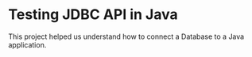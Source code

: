 # Testing JDBC API in Java

This project helped us understand how to connect a Database to a Java application.
